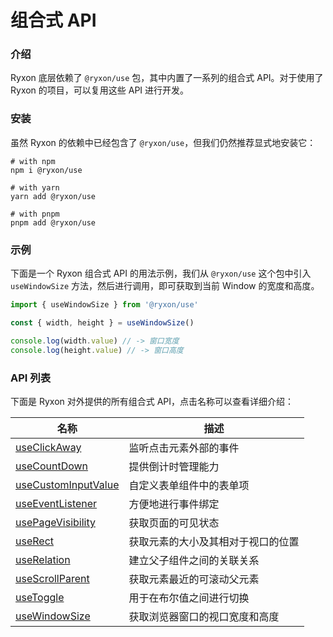 # 组合式 API

### 介绍

Ryxon 底层依赖了 `@ryxon/use` 包，其中内置了一系列的组合式 API。对于使用了 Ryxon 的项目，可以复用这些 API 进行开发。

### 安装

虽然 Ryxon 的依赖中已经包含了 `@ryxon/use`，但我们仍然推荐显式地安装它：

```shell
# with npm
npm i @ryxon/use

# with yarn
yarn add @ryxon/use

# with pnpm
pnpm add @ryxon/use
```

### 示例

下面是一个 Ryxon 组合式 API 的用法示例，我们从 `@ryxon/use` 这个包中引入 `useWindowSize` 方法，然后进行调用，即可获取到当前 Window 的宽度和高度。

```js
import { useWindowSize } from '@ryxon/use'

const { width, height } = useWindowSize()

console.log(width.value) // -> 窗口宽度
console.log(height.value) // -> 窗口高度
```

### API 列表

下面是 Ryxon 对外提供的所有组合式 API，点击名称可以查看详细介绍：

| 名称 | 描述 |
| --- | --- |
| [useClickAway](#/zh-CN/use-click-away) | 监听点击元素外部的事件 |
| [useCountDown](#/zh-CN/use-count-down) | 提供倒计时管理能力 |
| [useCustomInputValue](#/zh-CN/use-custom-input-value) | 自定义表单组件中的表单项 |
| [useEventListener](#/zh-CN/use-event-listener) | 方便地进行事件绑定 |
| [usePageVisibility](#/zh-CN/use-page-visibility) | 获取页面的可见状态 |
| [useRect](#/zh-CN/use-rect) | 获取元素的大小及其相对于视口的位置 |
| [useRelation](#/zh-CN/use-relation) | 建立父子组件之间的关联关系 |
| [useScrollParent](#/zh-CN/use-scroll-parent) | 获取元素最近的可滚动父元素 |
| [useToggle](#/zh-CN/use-toggle) | 用于在布尔值之间进行切换 |
| [useWindowSize](#/zh-CN/use-window-size) | 获取浏览器窗口的视口宽度和高度 |
